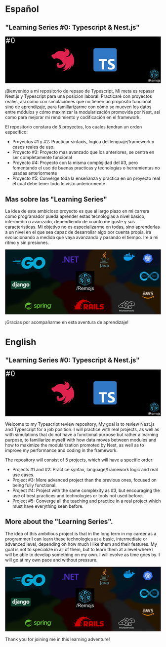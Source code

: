 
# Español

## "Learning Series #0: Typescript & Nest.js"

[![Aprendiendo](https://github.com/Remojs/Learning-Typescript/blob/master/media/nest-banner.png?raw=true)]()

¡Bienvenido a mi repositorio de repaso de Typescript, Mi meta es repasar Nest.js y Typescript para una posicion laboral. Practicaré con proyectos reales, así como con simulaciones que no tienen un propósito funcional sino de aprendizaje, para familiarizarme con cómo se mueven los datos entre módulos y cómo maximizar la modularización promovida por Nest, así como para mejorar mi rendimiento y codificación en el framework.

El repositorio constara de 5 proyectos, los cuales tendran un orden especifico:
- Proyectos #1 y #2: Practicar sintaxis, logica del lenguaje/framework y casos reales de uso.
- Proyecto #3: Proyecto mas avanzado que los anteriores, se centra en ser completamente funcional
- Proyecto #4: Proyecto con la misma complejidad del #3, pero fomentando el uso de buenas practicas y tecnologias o herramientas no usadas anteriormente
- Proyecto #5: Converge toda la enseñanza y practica en un proyecto real el cual debe tener todo lo visto anteriormente

## Mas sobre las "Learning Series"

La idea de este ambicioso proyecto es que al largo plazo en mi carrera como programador pueda aprender estas tecnologias a nivel basico, intermedio o avanzado, dependiendo de cuanto me guste y sus caracteristicas. Mi objetivo no es especializarme en todas, sino aprenderlas a un nivel en el que sea capaz de desarrollar algo por cuenta propia. ira evolucionando a medida que vaya avanzando y pasando el tiempo. Ire a mi ritmo y sin presiones.

[![Aprendiendo](https://github.com/Remojs/Learning-Java/blob/master/readme-media/aprendiendo-banner.png?raw=true)]()

¡Gracias por acompañarme en esta aventura de aprendizaje!

#

# English

## "Learning Series #0: Typescript & Nest.js"

[![Learning](https://github.com/Remojs/Learning-Typescript/blob/master/media/nest-banner.png?raw=true)]()

Welcome to my Typescript review repository, My goal is to review Nest.js and Typescript for a job position. I will practice with real projects, as well as with simulations that do not have a functional purpose but rather a learning purpose, to familiarize myself with how data moves between modules and how to maximize the modularization promoted by Nest, as well as to improve my performance and coding in the framework.

The repository will consist of 5 projects, which will have a specific order:
- Projects #1 and #2: Practice syntax, language/framework logic and real use cases.
- Project #3: More advanced project than the previous ones, focused on being fully functional.
- Project #4: Project with the same complexity as #3, but encouraging the use of best practices and technologies or tools not used before.
- Project #5: Converge all the teaching and practice in a real project which must have everything seen before.

## More about the "Learning Series".

The idea of this ambitious project is that in the long term in my career as a programmer I can learn these technologies at a basic, intermediate or advanced level, depending on how much I like them and their features. My goal is not to specialize in all of them, but to learn them at a level where I will be able to develop something on my own. I will evolve as time goes by. I will go at my own pace and without pressure.

[![Learning](https://github.com/Remojs/Learning-Java/blob/master/readme-media/aprendiendo-banner.png?raw=true)]()

Thank you for joining me in this learning adventure!
